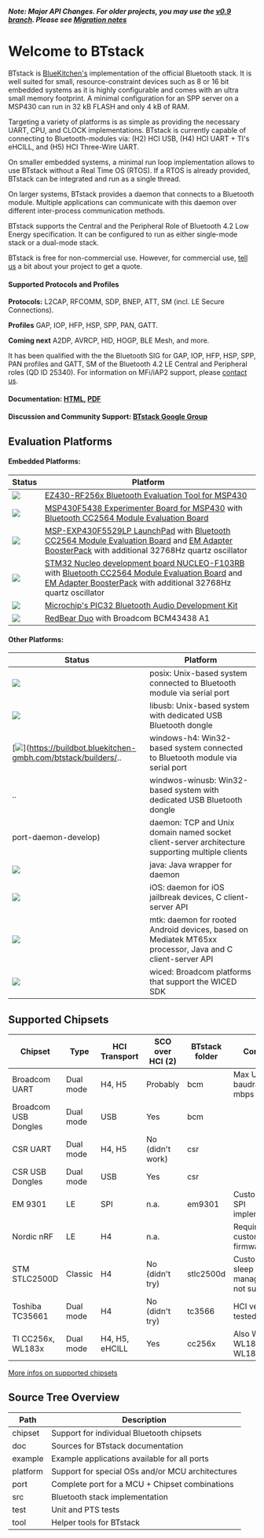 **_Note: Major API Changes. For older projects, you may use the [v0.9 branch](https://github.com/bluekitchen/btstack/tree/v0.9). 
Please see [Migration notes](https://github.com/bluekitchen/btstack/blob/master/doc/manual/docs/appendix/migration.md)_**

# Welcome to BTstack

BTstack is [BlueKitchen's](http://bluekitchen-gmbh.com) implementation of the official Bluetooth stack. 
It is well suited for small, resource-constraint devices 
such as 8 or 16 bit embedded systems as it is highly configurable and comes with an ultra small memory footprint. 
A minimal configuration for an SPP server on a MSP430 can run in 32 kB FLASH and only 4 kB of RAM.

Targeting a variety of platforms is as simple as providing the necessary UART, CPU, and CLOCK implementations. BTstack is currently capable of connecting to Bluetooth-modules via: (H2) HCI USB, (H4) HCI UART + TI's eHCILL, and (H5) HCI Three-Wire UART.

On smaller embedded systems, a minimal run loop implementation allows to use BTstack without a Real Time OS (RTOS). 
If a RTOS is already provided, BTstack can be integrated and run as a single thread. 

On larger systems, BTstack provides a daemon that connects to a Bluetooth module. 
Multiple applications can communicate with this daemon over different inter-process communication methods.

BTstack supports the Central and the Peripheral Role of Bluetooth 4.2 Low Energy specification. 
It can be configured to run as either single-mode stack or a dual-mode stack.

BTstack is free for non-commercial use. However, for commercial use, <a href="mailto:contact@bluekitchen-gmbh.com">tell us</a> a bit about your project to get a quote.

#### Supported Protocols and Profiles

**Protocols:** L2CAP, RFCOMM, SDP, BNEP, ATT, SM (incl. LE Secure Connections).

**Profiles** GAP, IOP, HFP, HSP, SPP, PAN, GATT.

**Coming next** A2DP, AVRCP, HID, HOGP, BLE Mesh, and more.

It has been qualified with the the Bluetooth SIG for GAP, IOP, HFP, HSP, SPP, PAN profiles and 
GATT, SM of the Bluetooth 4.2 LE Central and Peripheral roles (QD ID 25340). For information on MFi/iAP2 support, please <a href="mailto:contact@bluekitchen-gmbh.com">contact us</a>.

#### Documentation: [HTML](http://bluekitchen-gmbh.com/btstack/develop/), [PDF](http://bluekitchen-gmbh.com/btstack_develop.pdf)

#### Discussion and Community Support: [BTstack Google Group](http://groups.google.com/group/btstack-dev)


## Evaluation Platforms

#### Embedded Platforms:      
Status               | Platform
--------------       | ------ 
[<img src="http://buildbot.bluekitchen-gmbh.com/btstack/badge.png?builder=port-ez430-rf2560-develop">](https://buildbot.bluekitchen-gmbh.com/btstack/builders/port-ez430-rf2560-develop)                       | [EZ430-RF256x Bluetooth Evaluation Tool for MSP430](http://www.ti.com/tool/ez430-rf256x)
[<img src="http://buildbot.bluekitchen-gmbh.com/btstack/badge.png?builder=port-msp-exp430f5438-cc2564b-develop">](https://buildbot.bluekitchen-gmbh.com/btstack/builders/port-msp-exp430f5438-cc2564b-develop) | [MSP430F5438 Experimenter Board for MSP430](http://www.ti.com/tool/msp-exp430f5438) with [Bluetooth CC2564 Module Evaluation Board](http://www.ti.com/tool/cc2564modnem)
[<img src="http://buildbot.bluekitchen-gmbh.com/btstack/badge.png?builder=port-msp430f5229lp-cc2564b-develop">](https://buildbot.bluekitchen-gmbh.com/btstack/builders/port-msp430f5229lp-cc2564b-develop)     | [MSP-EXP430F5529LP LaunchPad](http://www.ti.com/ww/en/launchpad/launchpads-msp430-msp-exp430f5529lp.html#tabs) with [Bluetooth CC2564 Module Evaluation Board](http://www.ti.com/tool/cc2564modnem) and [EM Adapter BoosterPack](http://www.ti.com/tool/boost-ccemadapter) with additional 32768Hz quartz oscillator
[<img src="http://buildbot.bluekitchen-gmbh.com/btstack/badge.png?builder=port-stm32-f103rb-nucleo-develop">](https://buildbot.bluekitchen-gmbh.com/btstack/builders/port-stm32-f103rb-nucleo-develop)         | [STM32 Nucleo development board NUCLEO-F103RB](http://www.st.com/web/catalog/tools/FM116/SC959/SS1532/LN1847/PF259875) with [Bluetooth CC2564 Module Evaluation Board](http://www.ti.com/tool/cc2564modnem) and [EM Adapter BoosterPack](http://www.ti.com/tool/boost-ccemadapter) with additional 32768Hz quartz oscillator
[<img src="http://buildbot.bluekitchen-gmbh.com/btstack/badge.png?builder=port-pic32-harmony-develop">](https://buildbot.bluekitchen-gmbh.com/btstack/builders/port-pic32-harmony-develop)                     | [Microchip's PIC32 Bluetooth Audio Development Kit](http://www.microchip.com/Developmenttools/ProductDetails.aspx?PartNO=DV320032)
[<img src="http://buildbot.bluekitchen-gmbh.com/btstack/badge.png?builder=port-wiced-develop">](https://buildbot.bluekitchen-gmbh.com/btstack/builders/port-wiced-develop)                                     | [RedBear Duo](https://github.com/redbear/WICED-SDK) with Broadcom BCM43438 A1


#### Other Platforms:     
Status               | Platform
--------------       | ------ 
[<img src="http://buildbot.bluekitchen-gmbh.com/btstack/badge.png?builder=port-posix-h4-develop">](https://buildbot.bluekitchen-gmbh.com/btstack/builders/port-posix-h4-develop) | posix: Unix-based system connected to Bluetooth module via serial port   
[<img src="http://buildbot.bluekitchen-gmbh.com/btstack/badge.png?builder=port-libusb-develop">](https://buildbot.bluekitchen-gmbh.com/btstack/builders/port-libusb-develop)     | libusb: Unix-based system with dedicated USB Bluetooth dongle
[<img src="http://buildbot.bluekitchen-gmbh.com/btstack/badge.png?builder=port-daemon-develop">](https://buildbot.bluekitchen-gmbh.com/btstack/builders/.. | windows-h4: Win32-based system connected to Bluetooth module via serial port   
.. | windwos-winusb: Win32-based system with dedicated USB Bluetooth dongle
port-daemon-develop)     | daemon: TCP and Unix domain named socket client-server architecture supporting multiple clients
[<img src="http://buildbot.bluekitchen-gmbh.com/btstack/badge.png?builder=java-develop">](https://buildbot.bluekitchen-gmbh.com/btstack/builders/java-develop)                   | java: Java wrapper for daemon 
[<img src="http://buildbot.bluekitchen-gmbh.com/btstack/badge.png?builder=port-ios-develop">](https://buildbot.bluekitchen-gmbh.com/btstack/builders/port-ios-develop)           | iOS: daemon for iOS jailbreak devices, C client-server API
[<img src="http://buildbot.bluekitchen-gmbh.com/btstack/badge.png?builder=port-mtk-develop">](https://buildbot.bluekitchen-gmbh.com/btstack/builders/port-mtk-develop)           | mtk: daemon for rooted Android devices, based on Mediatek MT65xx processor, Java and C client-server API
[<img src="http://buildbot.bluekitchen-gmbh.com/btstack/badge.png?builder=port-wiced-develop">](https://buildbot.bluekitchen-gmbh.com/btstack/builders/port-wiced-develop)       | wiced: Broadcom platforms that support the WICED SDK

## Supported Chipsets

Chipset              | Type      | HCI Transport   | SCO over HCI (2) | BTstack folder | Comment 
-------------------- |-----------| ----------------|------------------|----------------|---------
Broadcom UART        | Dual mode | H4, H5          | Probably         | bcm            | Max UART baudrate 2 mbps
Broadcom USB Dongles | Dual mode | USB             | Yes              | bcm            | 
CSR UART             | Dual mode | H4, H5          | No (didn't work) | csr            | 
CSR USB Dongles      | Dual mode | USB             | Yes              | csr            |
EM 9301              | LE        | SPI             | n.a.             | em9301         | Custom HCI SPI implementation
Nordic nRF           | LE        | H4              | n.a.             |                | Requires custom HCI firmware
STM STLC2500D        | Classic   | H4              | No (didn't try)  | stlc2500d      | Custom deep sleep management not supported
Toshiba TC35661      | Dual mode | H4              | No (didn't try)  | tc3566         | HCI version not tested.
TI CC256x, WL183x    | Dual mode | H4, H5, eHCILL  | Yes              | cc256x         | Also WL185x, WL187x, and WL189x

[More infos on supported chipsets](https://bluekitchen-gmbh.com/btstack/develop/chipsets/)

## Source Tree Overview
Path				| Description
--------------------|---------------
chipset             | Support for individual Bluetooth chipsets
doc                 | Sources for BTstack documentation
example             | Example applications available for all ports
platform            | Support for special OSs and/or MCU architectures
port                | Complete port for a MCU + Chipset combinations
src                 | Bluetooth stack implementation
test                | Unit and PTS tests
tool                | Helper tools for BTstack
